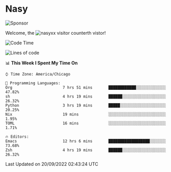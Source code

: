 # Nasy

<!--
<p align="center">
<img height="200" src="https://github-readme-stats.vercel.app/api?username=nasyxx&count_private=true&show_icons=true&theme=dracula&include_all_commits=true"/>
<img height="200" src="https://github-readme-stats.vercel.app/api/top-langs/?username=nasyxx&theme=dracula&hide=html,jupyter+notebook&count_private=true&show_icons=true"/>
</p>

  
----------------
-->

![Sponsor](https://img.shields.io/static/v1.svg?label=Sponsor&message=%E2%9D%A4&logo=GitHub&style=flat&color=pink)
 
Welcome, the ![nasyxx visitor counter](https://count.getloli.com/get/@nasyxx?theme=rule34)th vistor!
 
<!--START_SECTION:waka-->
![Code Time](http://img.shields.io/badge/Code%20Time-2%2C646%20hrs%2051%20mins-blue)

![Lines of code](https://img.shields.io/badge/From%20Hello%20World%20I%27ve%20Written-5%20Million%20lines%20of%20code-blue)

📊 **This Week I Spent My Time On** 

```text
⌚︎ Time Zone: America/Chicago

💬 Programming Languages: 
Org                      7 hrs 51 mins       ████████████░░░░░░░░░░░░░   47.82% 
sh                       4 hrs 19 mins       ██████░░░░░░░░░░░░░░░░░░░   26.32% 
Python                   3 hrs 19 mins       █████░░░░░░░░░░░░░░░░░░░░   20.25% 
Nix                      19 mins             ░░░░░░░░░░░░░░░░░░░░░░░░░   1.95% 
TOML                     16 mins             ░░░░░░░░░░░░░░░░░░░░░░░░░   1.71%

🔥 Editors: 
Emacs                    12 hrs 6 mins       ██████████████████░░░░░░░   73.68% 
Zsh                      4 hrs 19 mins       ██████░░░░░░░░░░░░░░░░░░░   26.32%

```


 Last Updated on 20/09/2022 02:43:24 UTC
<!--END_SECTION:waka-->

<!-- ![visitors](https://visitor-badge.laobi.icu/badge?page_id=nasyxx.nasyxx) -->
